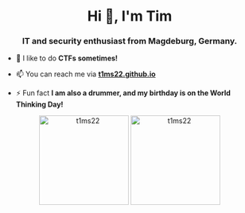 <h1 align="center">Hi 👋, I'm Tim</h1>
<h3 align="center">IT and security enthusiast from Magdeburg, Germany.</h3>

- 🔭 I like to do **CTFs sometimes!**

- 📫 You can reach me via [**t1ms22.github.io**](https://t1ms22.github.io)

- ⚡&nbsp;Fun fact **I am also a drummer, and my birthday is on the World Thinking Day!**

<p align="center">
  <img src="https://github-readme-stats.vercel.app/api/top-langs/?username=t1ms22&layout=compact&hide=html&theme=darcula" alt="t1ms22" height="180px"/>

  <img src="https://github-readme-stats.vercel.app/api?username=t1ms22&show_icons=true&theme=darcula" alt="t1ms22" height="180px"/>
</p>

<!--
**T1mS22/T1mS22** is a ✨ _special_ ✨ repository because its `README.md` (this file) appears on your GitHub profile.

Here are some ideas to get you started:

- 🔭 I’m currently working on ...
- 🌱 I’m currently learning ...
- 👯 I’m looking to collaborate on ...
- 🤔 I’m looking for help with ...
- 💬 Ask me about ...
- 📫 How to reach me: ...
- 😄 Pronouns: ...
- ⚡ Fun fact: ...
-->
